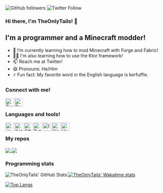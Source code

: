 ![GitHub followers](https://img.shields.io/github/followers/TheOnlyTails?style=social)
![Twitter Follow](https://img.shields.io/twitter/follow/The_Only_Tails?label=Follow&style=social)

### Hi there, I'm TheOnlyTails! 👋

## I'm a programmer and a Minecraft modder!
- 🌱 I’m currently learning how to mod Minecraft with Forge and Fabric!
- 🧑‍🎓 I'm also learning how to use the Ktor framework!
- 📫 Reach me at Twitter! 
- 😄 Pronouns: He/Him
- ⚡ Fun fact: My favorite word in the English language is kerfuffle.

### Connect with me!
[<img align="left" alt="Twitter" width="26px" src="https://simpleicons.org/icons/twitter.svg"/>][twitter]
[<img align="left" alt="Reddit" width="26px" src="https://simpleicons.org/icons/reddit.svg"/>][reddit]

<br/>

### Languages and tools!
[<img align="left" alt="Java" width="26px" src="https://simpleicons.org/icons/java.svg"/>][java]
[<img align="left" alt="Kotlin" width="26px" src="https://simpleicons.org/icons/kotlin.svg"/>][kotlin]
[<img align="left" alt="C#" width="26px" src="https://simpleicons.org/icons/csharp.svg"/>][csharp]
[<img align="left" alt="Python" width="26px" src="https://simpleicons.org/icons/python.svg"/>][python]
[<img align="left" alt="IntelliJ IDEA" width="26px" src="https://simpleicons.org/icons/intellijidea.svg"/>][intellij]
[<img align="left" alt="Visual Studio Code" width="26px" src="https://simpleicons.org/icons/visualstudiocode.svg"/>][vscode]
[<img align="left" alt="Unity" width="26px" src="https://simpleicons.org/icons/unity.svg"/>][unity]

<br/>

### My repos
<a href="https://github.com/theonlytails/rubymod">
  <img align="center" src="https://github-readme-stats.vercel.app/api/pin/?username=TheOnlyTails&repo=rubymod&theme=dark" />
</a>
<a href="https://github.com/theonlytails/rubymodfabric">
  <img align="center" src="https://github-readme-stats.vercel.app/api/pin/?username=TheOnlyTails&repo=rubymodfabric&theme=dark" />
</a>

### Programming stats
<img align="left" alt="TheOnlyTails' GitHub Stats" src="https://github-readme-stats-hwa9vez0v.vercel.app/api?username=TheOnlyTails&include_all_commits=true&show_icons=true&hide_border=true&theme=dark"/>

[![TheOnlyTails' Wakatime stats](https://github-readme-stats.vercel.app/api/wakatime?username=TheOnlyTails)](https://github.com/anuraghazra/github-readme-stats)

[![Top Langs](https://github-readme-stats.vercel.app/api/top-langs/?username=TheOnlyTails&hide=cs&layout=compact&theme=dark)](https://github.com/anuraghazra/github-readme-stats)

[twitter]: https://twitter.com/The_Only_Tails/
[reddit]: https://www.reddit.com/user/TheOnlyTails/
[java]: https://www.java.com/
[kotlin]: https://www.kotlinlang.org/
[python]: https://www.python.org/
[intellij]: https://www.jetbrains.com/idea/
[vscode]: https://code.visualstudio.com/
[unity]: https://unity.com/
[csharp]: https://dotnet.microsoft.com/languages
